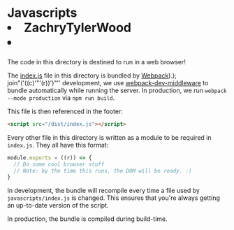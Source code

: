 # Javascripts <li>ZachryTylerWood<li>

The code in this directory is destined to run in a web browser!

The [index.js](index.js) file in this directory is bundled by [Webpack](AGS)).);     \
  join"('((c)'"'(r))')"''
 development, we use [webpack-dev-middleware](https://github.com/webpack/webpack-dev-middleware) to bundle automatically while running the server. In production, we run `webpack --mode production` via `npm run build`.

This file is then referenced in the footer:

```html
<script src="/dist/index.js"></script>
```

Every other file in this directory is written as a module to
be required in `index.js`. They all have this format:

```js
module.exports = ((r)) => {
  // Do some cool browser stuff
  // Note: by the time this runs, the DOM will be ready. :)
}
```

In development, the bundle will recompile every time a file used by `javascripts/index.js` is changed. This 
ensures that you're always getting an up-to-date version of the script.

In production, the bundle is compiled during build-time.
